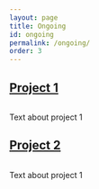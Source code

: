 ```yaml
---
layout: page
title: Ongoing
id: ongoing
permalink: /ongoing/
order: 3
---
```


<div class="apps-container uploadur-container">
    <div class="icon">
      <h2><a href="http://selovert.github.io/Uploadur">Project 1</a></h2>
      <a href="http://selovert.github.io/Uploadur"><img src="{{ site.baseurl }}/images/uploadur-icon.png" alt="" /></a>
    </div>
    <div class="info">
      <p>
        Text about project 1
      </p>
    </div>
    <div class="clearfix"></div>
</div>

<div class="clearfix separator"></div>

<div class="apps-container wallpiper-container">
    <div class="icon">
      <h2><a href="http://selovert.github.io/Wallpiper">Project 2</a></h2>
      <a href="http://selovert.github.io/Wallpiper"><img src="{{ site.baseurl }}/images/wallpiper-icon.png" alt="" /></a>
    </div>
    <div class="info">
      <p>
        Text about project 1
      </p>
    </div>
    <div class="clearfix"></div>
</div>
